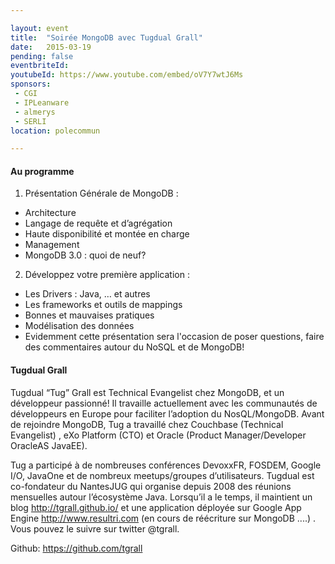 ```yaml
---

layout: event
title:  "Soirée MongoDB avec Tugdual Grall"
date:   2015-03-19
pending: false
eventbriteId: 
youtubeId: https://www.youtube.com/embed/oV7Y7wtJ6Ms
sponsors:
 - CGI
 - IPLeanware
 - almerys
 - SERLI
location: polecommun

---
```



#### Au programme 

1. Présentation Générale de MongoDB :
 - Architecture
 - Langage de requête et d’agrégation
 - Haute disponibilité et montée en charge
 - Management
 - MongoDB 3.0 : quoi de neuf?
2. Développez votre première application :
 - Les Drivers : Java, … et autres
 - Les frameworks et outils de mappings
 - Bonnes et mauvaises pratiques
 - Modélisation des données
 - Evidemment cette présentation sera l'occasion de poser questions, faire des commentaires autour du NoSQL et de MongoDB!


#### Tugdual Grall

Tugdual “Tug” Grall est Technical Evangelist chez MongoDB, et un développeur passionné! Il travaille actuellement avec les communautés de développeurs en Europe pour faciliter l’adoption du NosQL/MongoDB. Avant de rejoindre MongoDB, Tug a travaillé chez Couchbase (Technical Evangelist) , eXo Platform (CTO) et Oracle (Product Manager/Developer OracleAS JavaEE).

Tug a participé à de nombreuses conférences DevoxxFR, FOSDEM, Google I/O, JavaOne et de nombreux meetups/groupes d’utilisateurs. Tugdual est co-fondateur du NantesJUG qui organise depuis 2008 des réunions mensuelles autour l’écosystème Java. Lorsqu’il a le temps, il maintient un blog http://tgrall.github.io/ et une application déployée sur Google App Engine http://www.resultri.com (en cours de réécriture sur MongoDB ....) . Vous pouvez le suivre sur twitter @tgrall.

Github: https://github.com/tgrall


